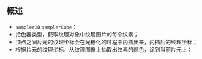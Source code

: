 ## 概述

* `sampler2D` `samplerCube`：
* 拾色器类型，获取纹理对象中纹理图片的每个纹素；
* 顶点之间片元的纹理坐标会在光栅化的过程中内插出来，内插后的纹理坐标；
* 根据片元的纹理坐标，从纹理图像上抽取出纹素的颜色，涂到当前片元上；